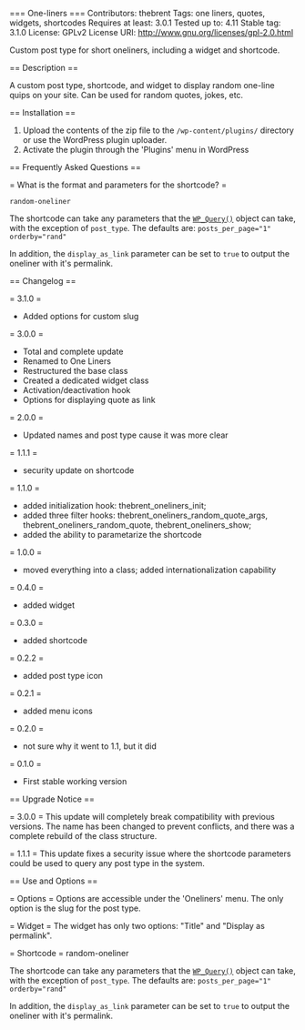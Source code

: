 === One-liners ===
Contributors: thebrent
Tags: one liners, quotes, widgets, shortcodes
Requires at least: 3.0.1
Tested up to: 4.11
Stable tag: 3.1.0
License: GPLv2
License URI: http://www.gnu.org/licenses/gpl-2.0.html

Custom post type for short oneliners, including a widget and shortcode.

== Description ==

A custom post type, shortcode, and widget to display random one-line quips on your site. Can be used for random quotes, jokes, etc.

== Installation ==

1. Upload the contents of the zip file to the `/wp-content/plugins/` directory or use the WordPress plugin uploader.
1. Activate the plugin through the 'Plugins' menu in WordPress

== Frequently Asked Questions ==

= What is the format and parameters for the shortcode? =

	random-oneliner
	
The shortcode can take any parameters that the [`WP_Query()`](http://codex.wordpress.org/Class_Reference/WP_Query#Parameters) object can take, with the exception of `post_type`. The defaults are: `posts_per_page="1" orderby="rand"`

In addition, the `display_as_link` parameter can be set to `true` to output the oneliner with it's permalink.


== Changelog ==

= 3.1.0 =
* Added options for custom slug

= 3.0.0 =
* Total and complete update
* Renamed to One Liners
* Restructured the base class
* Created a dedicated widget class
* Activation/deactivation hook
* Options for displaying quote as link

= 2.0.0 =
* Updated names and post type cause it was more clear

= 1.1.1 =
* security update on shortcode

= 1.1.0 =
* added initialization hook: thebrent_oneliners_init;
* added three filter hooks: thebrent_oneliners_random_quote_args, thebrent_oneliners_random_quote, thebrent_oneliners_show;
* added the ability to parametarize the shortcode

= 1.0.0 =
* moved everything into a class; added internationalization capability

= 0.4.0 =
* added widget

= 0.3.0 =
* added shortcode

= 0.2.2 =
* added post type icon

= 0.2.1 =
* added menu icons

= 0.2.0 =
* not sure why it went to 1.1, but it did

= 0.1.0 =
* First stable working version

== Upgrade Notice ==

= 3.0.0 =
This update will completely break compatibility with previous versions. The name has been changed to prevent conflicts, and there was a complete rebuild of the class structure.

= 1.1.1 =
This update fixes a security issue where the shortcode parameters could be used to query any post type in the system.

== Use and Options ==

= Options =
Options are accessible under the 'Oneliners' menu. The only option is the slug for the post type.

= Widget =
The widget has only two options: "Title" and "Display as permalink".

= Shortcode =
	random-oneliner
	
The shortcode can take any parameters that the [`WP_Query()`](http://codex.wordpress.org/Class_Reference/WP_Query#Parameters) object can take, with the exception of `post_type`. The defaults are: `posts_per_page="1" orderby="rand"`

In addition, the `display_as_link` parameter can be set to `true` to output the oneliner with it's permalink.
